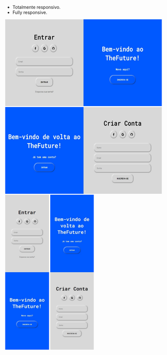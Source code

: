 * Totalmente responsivo.
* Fully responsive.

<img height="280em" src="/image/sign_in.jpeg"></img>
<img height="280em" src="/image/sign_up.jpeg"></img>
<img height="500em" src="/image/sign_in_mobile.jpeg"></img>
<img height="500em" src="/image/sign_up_mobilee.jpeg"></img>